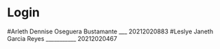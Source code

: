 # Login
#Arleth Dennise Oseguera Bustamante ___ 20212020883
#Leslye Janeth Garcia Reyes ___________ 20212020467
